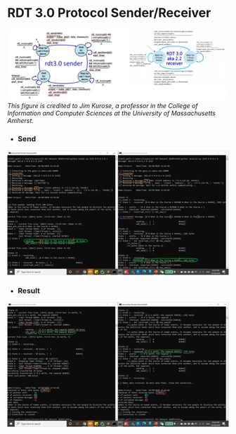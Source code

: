 # RDT 3.0 Protocol Sender/Receiver  
![rdt 3.0](demos/rdt3.0.png)  
*This figure is credited to Jim Kurose, a professor in the College of Information and Computer Sciences at the University of Massachusetts Amherst.*  


- ### Send  
![Send](demos/002.png)  

- ### Result  
![Send](demos/003.png)  


